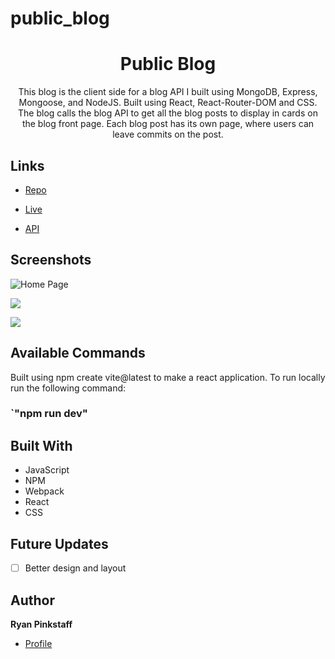 # public_blog

## <h1 align="center">Public Blog</h1>

<p align="center">This blog is the client side for a blog API I built using MongoDB, Express, Mongoose, and NodeJS.  Built using React, React-Router-DOM and CSS.  The blog calls the blog API to get all the blog posts to display in cards on the blog front page.  Each blog post has its own page, where users can leave commits on the post.</p>

## Links

- [Repo](<https://github.com/rdpinkst/public_blog> "Public Blog Repo")

- [Live](<Homepage url> "Live View")

- [API](<https://github.com/rdpinkst/blog-api> "API")

## Screenshots

![Home Page](/screenshots/1.png "Home Page")

![](/screenshots/2.png)

![](/screenshots/3.png)

## Available Commands

Built using npm create vite@latest to make a react application.  To run locally run the following command:

### `"npm run dev"



## Built With

- JavaScript
- NPM
- Webpack
- React
- CSS

## Future Updates

- [ ] Better design and layout

## Author

**Ryan Pinkstaff**

- [Profile](https://github.com/rdpinkst "Ryan P")


